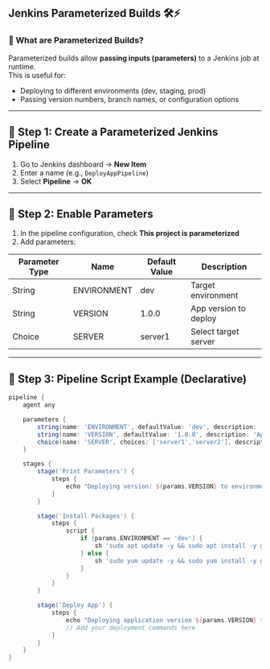 ## Jenkins Parameterized Builds 🛠️⚡

### 🔎 What are Parameterized Builds?
Parameterized builds allow **passing inputs (parameters)** to a Jenkins job at runtime.  
This is useful for:
- Deploying to different environments (dev, staging, prod)  
- Passing version numbers, branch names, or configuration options  

---

## 🐧 Step 1: Create a Parameterized Jenkins Pipeline
1. Go to Jenkins dashboard → **New Item**  
2. Enter a name (e.g., `DeployAppPipeline`)  
3. Select **Pipeline** → **OK**  

---

## 🐧 Step 2: Enable Parameters
1. In the pipeline configuration, check **This project is parameterized**  
2. Add parameters:

| Parameter Type | Name           | Default Value | Description                |
|----------------|----------------|---------------|----------------------------|
| String         | ENVIRONMENT    | dev           | Target environment         |
| String         | VERSION        | 1.0.0         | App version to deploy      |
| Choice         | SERVER         | server1       | Select target server       |

---

## 🐧 Step 3: Pipeline Script Example (Declarative)
```groovy
pipeline {
    agent any

    parameters {
        string(name: 'ENVIRONMENT', defaultValue: 'dev', description: 'Target environment')
        string(name: 'VERSION', defaultValue: '1.0.0', description: 'Application version')
        choice(name: 'SERVER', choices: ['server1','server2'], description: 'Select server')
    }

    stages {
        stage('Print Parameters') {
            steps {
                echo "Deploying version: ${params.VERSION} to environment: ${params.ENVIRONMENT} on server: ${params.SERVER}"
            }
        }

        stage('Install Packages') {
            steps {
                script {
                    if (params.ENVIRONMENT == 'dev') {
                        sh 'sudo apt update -y && sudo apt install -y git curl'
                    } else {
                        sh 'sudo yum update -y && sudo yum install -y git curl'
                    }
                }
            }
        }

        stage('Deploy App') {
            steps {
                echo "Deploying application version ${params.VERSION} to ${params.SERVER}"
                // Add your deployment commands here
            }
        }
    }
}
```
